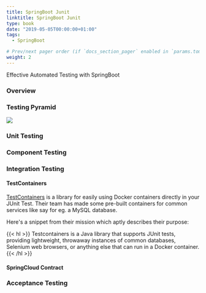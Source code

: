 ```yaml
---
title: SpringBoot Junit
linktitle: SpringBoot Junit
type: book
date: "2019-05-05T00:00:00+01:00"
tags:
  - SpringBoot

# Prev/next pager order (if `docs_section_pager` enabled in `params.toml`)
weight: 2
---
```


Effective Automated Testing with SpringBoot
<!--more-->

### Overview

### Testing Pyramid

![](/images/uploads/springboot-junit-testing-pyramid.PNG)

### Unit Testing

### Component Testing

### Integration Testing

#### TestContainers

[TestContainers](https://www.testcontainers.org/) is a library for easily using Docker containers directly in your JUnit Test.
Their team has made some pre-built containers for common services like say for eg. a MySQL database.

Here's a snippet from their mission which aptly describes their purpose:

{{< hl >}} Testcontainers is a Java library that supports JUnit tests, providing lightweight, throwaway instances of common databases, Selenium web browsers, or anything else that can run in a Docker container.{{< /hl >}}

#### SpringCloud Contract

### Acceptance Testing
